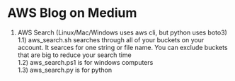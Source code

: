 # AWS Blog on Medium  
1) AWS Search (Linux/Mac/Windows uses aws cli, but python uses boto3)  
   1.1) aws_search.sh searches through all of your buckets on your account. It searces for one string or file name. You can exclude buckets that are big to reduce your search time  
   1.2) aws_search.ps1 is for windows computers  
   1.3) aws_search.py is for python  
